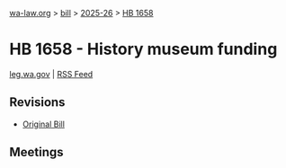 [wa-law.org](/) > [bill](/bill/) > [2025-26](/bill/2025-26/) > [HB 1658](/bill/2025-26/hb/1658/)

# HB 1658 - History museum funding
[leg.wa.gov](https://app.leg.wa.gov/billsummary?BillNumber=1658&Year=2025&Initiative=false) | [RSS Feed](./rss.xml)

## Revisions
* [Original Bill](1/)

## Meetings